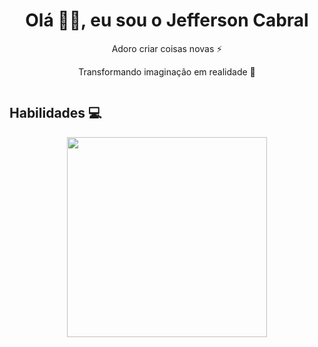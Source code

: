 <h1 align="center"> Olá 👋🏻, eu sou o Jefferson Cabral </br> 
</h1>
<p align="center">Adoro criar coisas novas ⚡</p>
<p align="center">Transformando imaginação em realidade 🚀</p>
<p align="center">
  <a href="#" target="_blank"><img alt="" src="https://img.shields.io/badge/Portfolio-000?logo=vercel&logoColor=yellow&style=for-the-badge" style="vertical-align:center" /></a>
</p>

<!--<hr/>
<p align="center">Cloud computing | AWS</p>
<p align="center">Front End Enginner</p>
<hr/>-->

## Habilidades 💻

<p align="center">
  <a href="https://skillicons.dev">
    <img width='320' src="https://skillicons.dev/icons?i=html,css,sass,js,react,typescript,py,aws" />
  </a>
</p>






